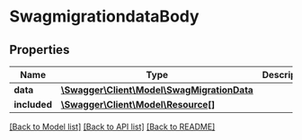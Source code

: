 # SwagmigrationdataBody

## Properties
Name | Type | Description | Notes
------------ | ------------- | ------------- | -------------
**data** | [**\Swagger\Client\Model\SwagMigrationData**](SwagMigrationData.md) |  | [optional] 
**included** | [**\Swagger\Client\Model\Resource[]**](Resource.md) |  | [optional] 

[[Back to Model list]](../../README.md#documentation-for-models) [[Back to API list]](../../README.md#documentation-for-api-endpoints) [[Back to README]](../../README.md)

